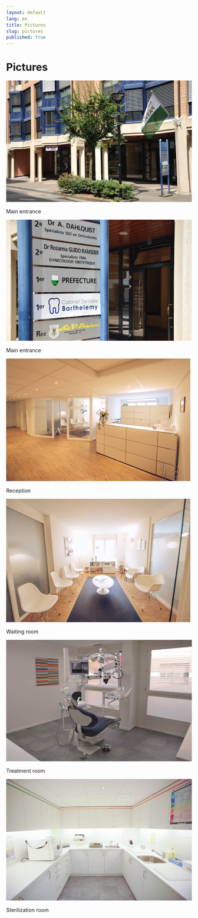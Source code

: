 ```yaml
---
layout: default
lang: en
title: Pictures
slug: pictures
published: true
---
```


<h1>Pictures</h1>

<div class="row">
  <div class="col-md-6 col-sm-6">
    <div class="thumbnail">
      <img src="/photos/entree-cabinet.jpg" alt="Entrance" />
      <div class="caption">
        <p>Main entrance</p>
      </div>
    </div>
  </div>
  <div class="col-md-6 col-sm-6">
    <div class="thumbnail">
      <img src="/photos/entree-cabinet2.jpg" alt="Entrance" />
      <div class="caption">
        <p>Main entrance</p>
      </div>
    </div>
  </div>
  <div class="col-md-6 col-sm-6">
    <div class="thumbnail">
      <img src="/photos/reception.jpg" alt="Reception" />
      <div class="caption">
        <p>Reception</p>
      </div>
    </div>
  </div>
  <div class="col-md-6 col-sm-6">
    <div class="thumbnail">
      <img src="/photos/reception2.jpg" alt="Reception" />
      <div class="caption">
        <p>Waiting room</p>
      </div>
    </div>
  </div>
  <div class="col-md-6 col-sm-6">
    <div class="thumbnail">
      <img src="/photos/salle-de-traitements.jpg" alt="Treatment room" />
      <div class="caption">
        <p>Treatment room</p>
      </div>
    </div>
  </div>
  <div class="col-md-6 col-sm-6">
    <div class="thumbnail">
      <img src="/photos/salle-de-sterilisation.jpg" alt="Sterilization room" />
      <div class="caption">
        <p>Sterilization room</p>
      </div>
    </div>
  </div>
</div>
